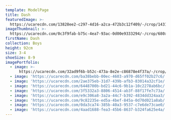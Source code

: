 ```yaml
---
template: ModelPage
title: Dash
featuredImage: >-
  https://ucarecdn.com/13828ee2-c297-4d16-a2ca-472b3c12f409/-/crop/1431x907/3,673/-/preview/
imageThumbnail: >-
  https://ucarecdn.com/0c3f9fab-b75c-4ea7-93ac-0d00e9333294/-/crop/680x920/110,0/-/preview/
firstName: Dash
collection: Boys
height: 92cm
size: 3-4
shoeSize: 8-9
imagePortfolio:
  - image: >-
      https://ucarecdn.com/32ad9f6b-b52c-473a-8e2e-c86878e4f37a/-/crop/1187x1607/75,146/-/preview/
  - image: 'https://ucarecdn.com/ba38bebb-00ec-4603-a970-d65ff02b27c6/'
  - image: 'https://ucarecdn.com/2ae375eb-31d7-439b-afb3-83014a32cf1e/'
  - image: 'https://ucarecdn.com/6448700b-bd21-44c6-9b1a-10c2278ab6bc/'
  - image: 'https://ucarecdn.com/3f5332a3-8806-4514-ab3f-88f17fe7c73a/'
  - image: 'https://ucarecdn.com/e9c306a8-3a2a-44c7-b392-4834dd324aa3/'
  - image: 'https://ucarecdn.com/9c82235e-ed5a-4bef-845a-0d70d021a8ab/'
  - image: 'https://ucarecdn.com/0da3ca74-385b-40a3-9537-c7e6de73cae0/'
  - image: 'https://ucarecdn.com/4aad1688-fea3-45b6-8637-b324fa625e4a/'
---
```


